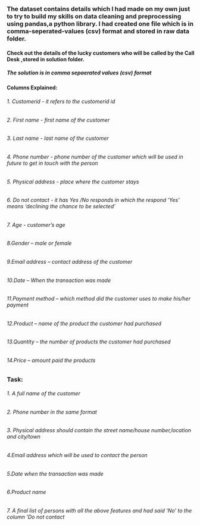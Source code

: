 
### The dataset contains details which l had made on my own just to try to build my skills on data cleaning and preprocessing using pandas,a python library. I had created one file which is in  comma-seperated-values (csv) format and stored in raw data folder.

#### Check out the details of the lucky customers who will be called by the Call Desk ,stored in solution folder.
##### The solution is in comma sepaerated values (csv) format


#### Columns Explained:  
###### 1. Customerid - it refers to the customerid id  
###### 2. First name - first name of the customer  
###### 3. Last name - last name of the customer  
###### 4. Phone number - phone number of the customer which will be used in future to get in touch with the person 
###### 5. Physical address - place where the customer stays  
###### 6. Do not contact - it has Yes /No responds in which the respond ‘Yes’ means ‘declining the chance to be selected’  
###### 7. Age - customer’s  age  
###### 8.Gender – male or female 
###### 9.Email address – contact address of the customer 
###### 10.Date – When the transaction was made 
###### 11.Payment method – which method did the customer uses to make his/her payment 
###### 12.Product – name of the product the customer had purchased 
###### 13.Quantity – the number of products the customer had purchased 
###### 14.Price – amount paid the products 


### Task: 
###### 1. A full name of the customer  
###### 2. Phone number in the same format  
###### 3. Physical address should contain the street name/house number,location and city/town  
###### 4.Email address which will be used to contact the person 
###### 5.Date when the transaction was made 
###### 6.Product name  
###### 7. A final list of persons with all the above features and had said ‘No’ to the column ‘Do not contact 
